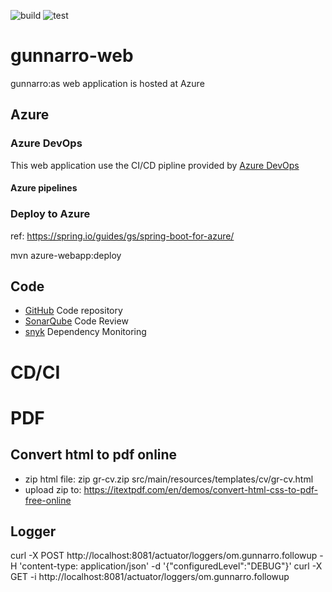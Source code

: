 ![build](https://github.com/gunnarro/gunnarro-web/workflows/build/badge.svg)
![test](https://github.com/gunnarro/gunnarro-web/workflows/tests/badge.svg)

# gunnarro-web
gunnarro:as web application is hosted at Azure

## Azure

### Azure DevOps
This web application use the CI/CD pipline provided by [Azure DevOps](https://dev.azure.com)
#### Azure pipelines

### Deploy to Azure

ref: https://spring.io/guides/gs/spring-boot-for-azure/

mvn azure-webapp:deploy

## Code
- [GitHub](https://github.com) Code repository
- [SonarQube](https://sonarcloud.io/dashboard?id=gunnarro_gunnarro-web) Code Review 
- [snyk](https://app.snyk.io) Dependency Monitoring

# CD/CI

# PDF
## Convert html to pdf online
- zip html file: zip gr-cv.zip src/main/resources/templates/cv/gr-cv.html
- upload zip to: https://itextpdf.com/en/demos/convert-html-css-to-pdf-free-online


## Logger
curl -X POST http://localhost:8081/actuator/loggers/om.gunnarro.followup -H 'content-type: application/json' -d '{"configuredLevel":"DEBUG"}'
curl -X GET -i http://localhost:8081/actuator/loggers/om.gunnarro.followup